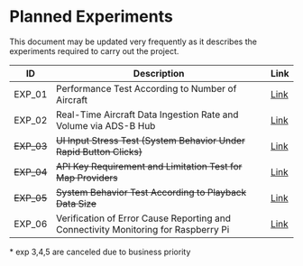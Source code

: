 # Planned Experiments

This document may be updated very frequently as it describes the experiments required to carry out the project.

| ID         | Description                                                  | Link                           |
| ---------- | ------------------------------------------------------------ | ------------------------------ |
| EXP_01     | Performance Test According to Number of Aircraft             | [Link](./Experiments/exp01.md) |
| EXP_02     | Real-Time Aircraft Data Ingestion Rate and Volume via ADS-B Hub | [Link](./Experiments/exp02.md) |
| ~~EXP_03~~ | ~~UI Input Stress Test (System Behavior Under Rapid Button Clicks)~~ | [Link](./Experiments/exp03.md) |
| ~~EXP_04~~ | ~~API Key Requirement and Limitation Test for Map Providers~~ | [Link](./Experiments/exp04.md) |
| ~~EXP_05~~ | ~~System Behavior Test According to Playback Data Size~~       | [Link](./Experiments/exp05.md) |
| EXP_06     | Verification of Error Cause Reporting and Connectivity Monitoring for Raspberry Pi | [Link](./Experiments/exp06.md) |

\* exp 3,4,5 are canceled due to business priority
